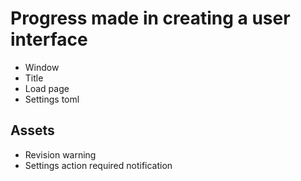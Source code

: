# Progress made in creating a user interface #

- Window
- Title
- Load page
- Settings toml


## Assets ##
- Revision warning
- Settings action required notification
